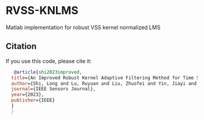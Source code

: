 # RVSS-KNLMS
Matlab implementation for robust VSS kernel normalized LMS 
## Citation
If you use this code, please cite it:
```bibtex
   @article{shi2023improved,
  title={An Improved Robust Kernel Adaptive Filtering Method for Time Series Prediction},
  author={Shi, Long and Lu, Ruyuan and Liu, Zhuofei and Yin, Jiayi and Chen, Ye and Wang, Jun and Lu, Lu},
  journal={IEEE Sensors Journal},
  year={2023},
  publisher={IEEE}
  }
  }
```
